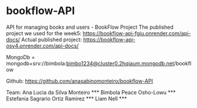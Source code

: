 # bookflow-API
API for managing books and users - BookFlow Project
The published project we used for the week5: https://bookflow-api-fgiu.onrender.com/api-docs/ 
Actual published project: https://bookflow-api-osy4.onrender.com/api-docs/ 

MongoDb = mongodb+srv://bimbola:bimbo1234@cluster0.2hqiaum.mongodb.net/bookflow

Github: https://github.com/anasabinomonteiro/bookflow-API

Team: 
Ana Lucia da Silva Monteiro ***
Bimbola Peace Osho-Lowu ***
Estefania Sagrario Ortiz Ramirez ***
Liam Nell ***

